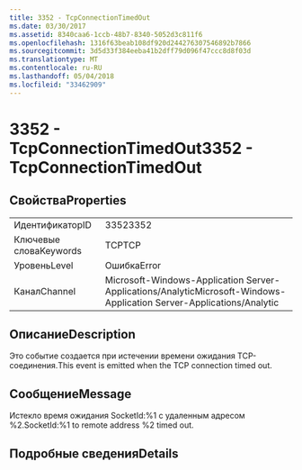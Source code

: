 ```yaml
---
title: 3352 - TcpConnectionTimedOut
ms.date: 03/30/2017
ms.assetid: 8340caa6-1ccb-48b7-8340-5052d3c811f6
ms.openlocfilehash: 1316f63beab108df920d244276307546892b7866
ms.sourcegitcommit: 3d5d33f384eeba41b2dff79d096f47ccc8d8f03d
ms.translationtype: MT
ms.contentlocale: ru-RU
ms.lasthandoff: 05/04/2018
ms.locfileid: "33462909"
---
```

# <a name="3352---tcpconnectiontimedout"></a><span data-ttu-id="90e78-102">3352 - TcpConnectionTimedOut</span><span class="sxs-lookup"><span data-stu-id="90e78-102">3352 - TcpConnectionTimedOut</span></span>
## <a name="properties"></a><span data-ttu-id="90e78-103">Свойства</span><span class="sxs-lookup"><span data-stu-id="90e78-103">Properties</span></span>  
  
|||  
|-|-|  
|<span data-ttu-id="90e78-104">Идентификатор</span><span class="sxs-lookup"><span data-stu-id="90e78-104">ID</span></span>|<span data-ttu-id="90e78-105">3352</span><span class="sxs-lookup"><span data-stu-id="90e78-105">3352</span></span>|  
|<span data-ttu-id="90e78-106">Ключевые слова</span><span class="sxs-lookup"><span data-stu-id="90e78-106">Keywords</span></span>|<span data-ttu-id="90e78-107">TCP</span><span class="sxs-lookup"><span data-stu-id="90e78-107">TCP</span></span>|  
|<span data-ttu-id="90e78-108">Уровень</span><span class="sxs-lookup"><span data-stu-id="90e78-108">Level</span></span>|<span data-ttu-id="90e78-109">Ошибка</span><span class="sxs-lookup"><span data-stu-id="90e78-109">Error</span></span>|  
|<span data-ttu-id="90e78-110">Канал</span><span class="sxs-lookup"><span data-stu-id="90e78-110">Channel</span></span>|<span data-ttu-id="90e78-111">Microsoft-Windows-Application Server-Applications/Analytic</span><span class="sxs-lookup"><span data-stu-id="90e78-111">Microsoft-Windows-Application Server-Applications/Analytic</span></span>|  
  
## <a name="description"></a><span data-ttu-id="90e78-112">Описание</span><span class="sxs-lookup"><span data-stu-id="90e78-112">Description</span></span>  
 <span data-ttu-id="90e78-113">Это событие создается при истечении времени ожидания TCP-соединения.</span><span class="sxs-lookup"><span data-stu-id="90e78-113">This event is emitted when the TCP connection timed out.</span></span>  
  
## <a name="message"></a><span data-ttu-id="90e78-114">Сообщение</span><span class="sxs-lookup"><span data-stu-id="90e78-114">Message</span></span>  
 <span data-ttu-id="90e78-115">Истекло время ожидания SocketId:%1 с удаленным адресом %2.</span><span class="sxs-lookup"><span data-stu-id="90e78-115">SocketId:%1 to remote address %2 timed out.</span></span>  
  
## <a name="details"></a><span data-ttu-id="90e78-116">Подробные сведения</span><span class="sxs-lookup"><span data-stu-id="90e78-116">Details</span></span>

